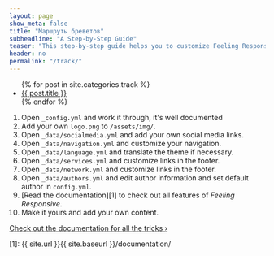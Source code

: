 ```yaml
---
layout: page
show_meta: false
title: "Маршруты бреветов"
subheadline: "A Step-by-Step Guide"
teaser: "This step-by-step guide helps you to customize Feeling Responsive to your needs."
header: no
permalink: "/track/"
---
```


<ul>
    {% for post in site.categories.track %}
    <li><a href="{{ site.url }}{{ site.baseurl }}{{ post.url }}">{{ post.title }}</a></li>
    {% endfor %}
</ul>



1. Open `_config.yml` and work it through, it's well documented
1. Add your own `logo.png` to `/assets/img/`.
1. Open `_data/socialmedia.yml` and add your own social media links.
1. Open `_data/navigation.yml` and customize your navigation.
1. Open `_data/language.yml` and translate the theme if necessary.
1. Open `_data/services.yml` and customize links in the footer.
1. Open `_data/network.yml` and customize links in the footer.
1. Open `_data/authors.yml` and edit author information and set default author in `config.yml`.
1. [Read the documentation][1] to check out all features of *Feeling Responsive*.
1. Make it yours and add your own content.

<a class="radius button small" href="{{ site.url }}{{ site.baseurl }}/documentation/">Check out the documentation for all the tricks ›</a>


 [1]: {{ site.url }}{{ site.baseurl }}/documentation/
